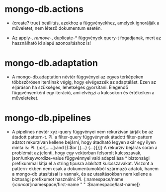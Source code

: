 
# mongo-db.actions

- {create? true} beállítás, azokhoz a függvényekhez, amelyek ignorálják a műveletet,
  nem létező dokumentum esetén.

- Az apply-*, remove-*, duplicate-* függvények query-t fogadjanak, mert az használható
  id alapú azonosításhoz is!

# mongo-db.adaptation

- A mongo-db.adaptation névtér függvényei az egyes térképeken többszörösen iterálnak végig,
  hogy elvégezzék az adaptálást. Ezen az eljáráson ha szükséges, lehetséges gyorsítani.
  Elegendő függvényenként egy iteráció, ami elvégzi a kulcsokon és értékeiken a műveleteket.

# mongo-db.pipelines

- A pipelines névtér xyz-query függvényei nem rekurzívan járják be az átadott pattern-t.
  Pl. a filter-query függvénynek átadott filter-pattern adatot rekurzívan kellene bejárni,
      hogy átadható legyen akár egy ilyen minta is:
  Pl. {:$or  [{...} {...}]
       :$and [{:$or [{...} {...}]}]}
  A rekurzív bejárás során a problémát az jelenti, hogy egy vektorban felsorolt kulcsszavak,
  json/unkeywordize-value függvénnyel való adaptálása * biztonsági prefixummal látja el
  a string típusra alakított kulcsszavakat. Viszont a pattern-ekben nem csak a dokumentumokból
  származó adatok, hanem a mongo-db utasításai is vannak, és az utasításokban nem kellene
  a biztosági prefixumot használni:
  Pl. {:namespace/name {:$concat [:$namespace/first-name " " :$namespace/last-name]}

